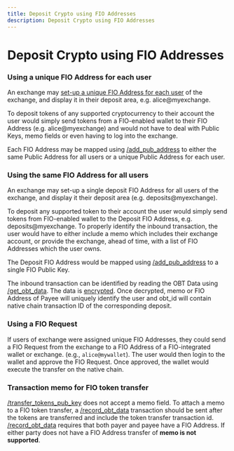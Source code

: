 ```yaml
---
title: Deposit Crypto using FIO Addresses
description: Deposit Crypto using FIO Addresses
---
```


# Deposit Crypto using FIO Addresses

### Using a unique FIO Address for each user

An exchange may [set-up a unique FIO Address for each user]({{site.baseurl}}/docs/how-to/registration) of the exchange, and display it in their deposit area, e.g. alice@myexchange.

To deposit tokens of any supported cryptocurrency to their account the user would simply send tokens from a FIO-enabled wallet to their FIO Address (e.g. alice@myexchange) and would not have to deal with Public Keys, memo fields or even having to log into the exchange.

Each FIO Address may be mapped using [/add_pub_address]({{site.baseurl}}/pages/api/fio-api/#options-addaddress) to either the same Public Address for all users or a unique Public Address for each user.

### Using the same FIO Address for all users

An exchange may set-up a single deposit FIO Address for all users of the exchange, and display it their deposit area (e.g. deposits@myexchange).

To deposit any supported token to their account the user would simply send tokens from FIO-enabled wallet to the Deposit FIO Address, e.g. deposits@myexchange. To properly identify the inbound transaction, the user would have to either include a memo which includes their exchange account, or provide the exchange, ahead of time, with a list of FIO Addresses which the user owns.

The Deposit FIO Address would be mapped using [/add_pub_address]({{site.baseurl}}/pages/api/fio-api/#options-addaddress) to a single FIO Public Key.

The inbound transaction can be identified by reading the OBT Data using [/get_obt_data]({{site.baseurl}}/pages/api/fio-api/#post-/get_obt_data). The data is [encrypted]({{site.baseurl}}/docs/how-to/encryption). Once decrypted, memo or FIO Address of Payee will uniquely identify the user and obt_id will contain native chain transaction ID of the corresponding deposit.

### Using a FIO Request

If users of exchange were assigned unique FIO Addresses, they could send a FIO Request from the exchange to a FIO Address of a FIO-integrated wallet or exchange. (e.g., `alice@mywallet`). The user would then login to the wallet and approve the FIO Request. Once approved, the wallet would execute the transfer on the native chain.

### Transaction memo for FIO token transfer

[/transfer_tokens_pub_key]({{site.baseurl}}/pages/api/fio-api/#options-trnsfiopubky) does not accept a memo field. To attach a memo to a FIO token transfer, a [/record_obt_data]({{site.baseurl}}/pages/api/fio-api/#options-recordobt) transaction should be sent after the tokens are transferred and include the token transfer transaction id. [/record_obt_data]({{site.baseurl}}/pages/api/fio-api/#options-recordobt) requires that both payer and payee have a FIO Address. If either party does not have a FIO Address transfer of **memo is not supported**.